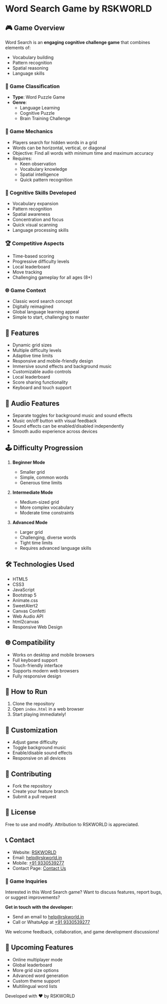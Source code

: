 # Word Search Game by RSKWORLD

## 🎮 Game Overview
Word Search is an **engaging cognitive challenge game** that combines elements of:
- Vocabulary building
- Pattern recognition
- Spatial reasoning
- Language skills

### 🧩 Game Classification
- **Type**: Word Puzzle Game
- **Genre**: 
  - Language Learning
  - Cognitive Puzzle
  - Brain Training Challenge

### 🎲 Game Mechanics
- Players search for hidden words in a grid
- Words can be horizontal, vertical, or diagonal
- Objective: Find all words with minimum time and maximum accuracy
- Requires:
  - Keen observation
  - Vocabulary knowledge
  - Spatial intelligence
  - Quick pattern recognition

### 🧠 Cognitive Skills Developed
- Vocabulary expansion
- Pattern recognition
- Spatial awareness
- Concentration and focus
- Quick visual scanning
- Language processing skills

### 🏆 Competitive Aspects
- Time-based scoring
- Progressive difficulty levels
- Local leaderboard
- Move tracking
- Challenging gameplay for all ages (8+)

### 🌐 Game Context
- Classic word search concept
- Digitally reimagined
- Global language learning appeal
- Simple to start, challenging to master

## 🌟 Features
- Dynamic grid sizes
- Multiple difficulty levels
- Adaptive time limits
- Responsive and mobile-friendly design
- Immersive sound effects and background music
- Customizable audio controls
- Local leaderboard
- Score sharing functionality
- Keyboard and touch support

## 🎵 Audio Features
- Separate toggles for background music and sound effects
- Music on/off button with visual feedback
- Sound effects can be enabled/disabled independently
- Smooth audio experience across devices

## 🕹️ Difficulty Progression
1. **Beginner Mode**
   - Smaller grid
   - Simple, common words
   - Generous time limits

2. **Intermediate Mode**
   - Medium-sized grid
   - More complex vocabulary
   - Moderate time constraints

3. **Advanced Mode**
   - Larger grid
   - Challenging, diverse words
   - Tight time limits
   - Requires advanced language skills

## 🛠️ Technologies Used
- HTML5
- CSS3
- JavaScript
- Bootstrap 5
- Animate.css
- SweetAlert2
- Canvas Confetti
- Web Audio API
- html2canvas
- Responsive Web Design

## 🌐 Compatibility
- Works on desktop and mobile browsers
- Full keyboard support
- Touch-friendly interface
- Supports modern web browsers
- Fully responsive design

## 🚀 How to Run
1. Clone the repository
2. Open `index.html` in a web browser
3. Start playing immediately!

## 🎨 Customization
- Adjust game difficulty
- Toggle background music
- Enable/disable sound effects
- Responsive on all devices

## 🤝 Contributing
- Fork the repository
- Create your feature branch
- Submit a pull request

## 📄 License
Free to use and modify. Attribution to RSKWORLD is appreciated.

## 📞 Contact
- Website: [RSKWORLD](https://rskworld.in)
- Email: [help@rskworld.in](mailto:help@rskworld.in)
- Mobile: [+91 9330539277](tel:+919330539277)
- Contact Page: [Contact Us](https://rskworld.in/contact.php)

### 💬 Game Inquiries
Interested in this Word Search game? Want to discuss features, report bugs, or suggest improvements? 

**Get in touch with the developer:**
- Send an email to [help@rskworld.in](mailto:help@rskworld.in)
- Call or WhatsApp at [+91 9330539277](tel:+919330539277)

We welcome feedback, collaboration, and game development discussions!

## 🌈 Upcoming Features
- Online multiplayer mode
- Global leaderboard
- More grid size options
- Advanced word generation
- Custom theme support
- Multilingual word lists

Developed with ❤️ by RSKWORLD